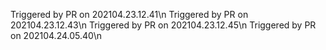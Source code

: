   Triggered by PR on 202104.23.12.41\n
  Triggered by PR on 202104.23.12.43\n
  Triggered by PR on 202104.23.12.45\n
  Triggered by PR on 202104.24.05.40\n

